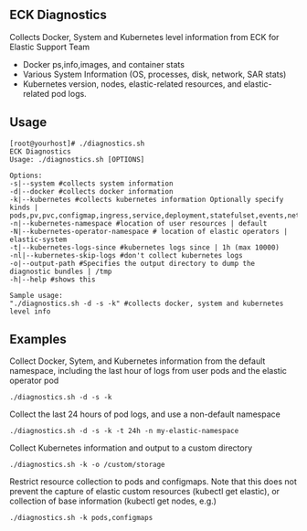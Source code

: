 ## ECK Diagnostics

Collects Docker, System and Kubernetes level information from ECK for Elastic Support Team

- Docker ps,info,images, and container stats
- Various System Information (OS, processes, disk, network, SAR stats)
- Kubernetes version, nodes, elastic-related resources, and elastic-related pod logs. 

## Usage

```
[root@yourhost]# ./diagnostics.sh
ECK Diagnostics
Usage: ./diagnostics.sh [OPTIONS]

Options:
-s|--system #collects system information
-d|--docker #collects docker information
-k|--kubernetes #collects kubernetes information Optionally specify kinds | pods,pv,pvc,configmap,ingress,service,deployment,statefulset,events,networkpolicies
-n|--kubernetes-namespace #location of user resources | default
-N|--kubernetes-operator-namespace # location of elastic operators | elastic-system
-t|--kubernetes-logs-since #kubernetes logs since | 1h (max 10000)
-nl|--kubernetes-skip-logs #don't collect kubernetes logs
-o|--output-path #Specifies the output directory to dump the diagnostic bundles | /tmp
-h|--help #shows this

Sample usage:
"./diagnostics.sh -d -s -k" #collects docker, system and kubernetes level info
```

## Examples

Collect Docker, Sytem, and Kubernetes information from the default namespace, including the last hour of logs from user pods and the elastic operator pod

```
./diagnostics.sh -d -s -k
```

Collect the last 24 hours of pod logs, and use a non-default namespace

```
./diagnostics.sh -d -s -k -t 24h -n my-elastic-namespace 
```

Collect Kubernetes information and output to a custom directory

```
./diagnostics.sh -k -o /custom/storage   
```

Restrict resource collection to pods and configmaps.  Note that this does not prevent the capture of elastic custom resources (kubectl get elastic), or collection of base information (kubectl get nodes, e.g.)

```
./diagnostics.sh -k pods,configmaps
```
